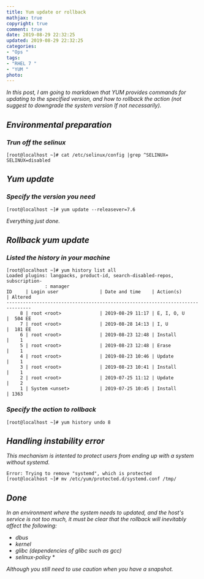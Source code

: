 ```yaml
---
title: Yum update or rollback
mathjax: true
copyright: true
comment: true
date: 2019-08-29 22:32:25
updated: 2019-08-29 22:32:25
categories:
- "Ops "
tags:
- "RHEL 7 "
- "YUM "
photo:
---
```


*In this post, I am going to markdown that YUM provides commands for updating to the specified version, and how to rollback the action (not suggest to downgrade the system version If not necessarily).*

## *Environmental preparation*

### *Trun off the selinux*

``` nohighlight
[root@localhost ~]# cat /etc/selinux/config |grep ^SELINUX=
SELINUX=disabled
```

## *Yum update*

### *Specify the version you need*

```nohighlight
[root@localhost ~]# yum update --releasever=7.6
```

*Everything just done.*

## *Rollback yum update*

### *Listed the history in your machine*

```nohighlight
[root@localhost ~]# yum history list all
Loaded plugins: langpacks, product-id, search-disabled-repos, subscription-
              : manager
ID     | Login user               | Date and time    | Action(s)      | Altered
-------------------------------------------------------------------------------
     8 | root <root>              | 2019-08-29 11:17 | E, I, O, U     |  504 EE
     7 | root <root>              | 2019-08-28 14:13 | I, U           |  181 EE
     6 | root <root>              | 2019-08-23 12:48 | Install        |    1   
     5 | root <root>              | 2019-08-23 12:48 | Erase          |    1   
     4 | root <root>              | 2019-08-23 10:46 | Update         |    1   
     3 | root <root>              | 2019-08-23 10:41 | Install        |    1   
     2 | root <root>              | 2019-07-25 11:12 | Update         |    2   
     1 | System <unset>           | 2019-07-25 10:45 | Install        | 1363   
```

### *Specify the action to rollback*

```nohighlight
[root@localhost ~]# yum history undo 8
```

## *Handling instability error*

*This mechanism is intented to protect users from ending up with a system without systemd.*

```nohighlight
Error: Trying to remove "systemd", which is protected
[root@localhost ~]# mv /etc/yum/protected.d/systemd.conf /tmp/
```

## *Done*

*In an environment where the system needs to updated, and the host's service is not too much, it must be clear that the rollback will inevitably affect the following:*

+ *dbus*
+ *kernel*
+ *glibc (dependencies of glibc such as gcc)*
+ *selinux-policy* *

*Although you still need to use caution when you have a snapshot.*